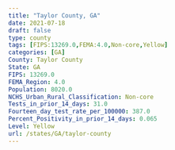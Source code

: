 ```yaml
---
title: "Taylor County, GA"
date: 2021-07-18
draft: false
type: county
tags: [FIPS:13269.0,FEMA:4.0,Non-core,Yellow]
categories: [GA]
County: Taylor County
State: GA
FIPS: 13269.0
FEMA_Region: 4.0
Population: 8020.0
NCHS_Urban_Rural_Classification: Non-core
Tests_in_prior_14_days: 31.0
Fourteen_day_test_rate_per_100000: 387.0
Percent_Positivity_in_prior_14_days: 0.065
Level: Yellow
url: /states/GA/taylor-county
---
```



